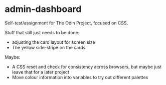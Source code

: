 # admin-dashboard
Self-test/assignment for The Odin Project, focused on CSS.

Stuff that still just needs to be done:
- adjusting the card layout for screen size
- The yellow side-stripe on the cards

Maybe:
- A CSS reset and check for consistency across browsers, but maybe just leave that for a later project
- Move colour information into variables to try out different palettes
